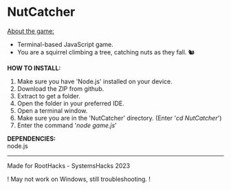 # NutCatcher
<ins>About the game:</ins>
<br>
- Terminal-based JavaScript game. <br>
- You are a squirrel climbing a tree, catching nuts as they fall. 🐿️

<b>HOW TO INSTALL:</b>
1. Make sure you have 'Node.js' installed on your device.
1. Download the ZIP from github.
2. Extract to get a folder.
3. Open the folder in your preferred IDE.
4. Open a terminal window.
4. Make sure you are in the 'NutCatcher' directory. (Enter '<i>cd NutCatcher</i>')
5. Enter the command '<i>node game.js</i>'

<b>DEPENDENCIES:</b> <br>
node.js

---

Made for RootHacks - SystemsHacks 2023

! May not work on Windows, still troubleshooting. !
